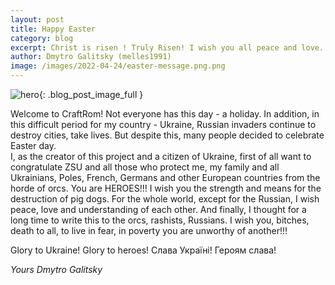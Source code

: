 ```yaml
---
layout: post
title: Happy Easter
category: blog
excerpt: Christ is risen ! Truly Risen! I wish you all peace and love. And Russian ... read for yourself below.
author: Dmytro Galitsky (melles1991)
image: /images/2022-04-24/easter-message.png.png
---
```


![hero]({{site.url}}/{{page.image}}){: .blog_post_image_full }
  
Welcome to CraftRom!
Not everyone has this day - a holiday.  In addition, in this difficult period for my country - Ukraine, Russian invaders continue to destroy cities, take lives.  But despite this, many people decided to celebrate Easter day.  
I, as the creator of this project and a citizen of Ukraine, first of all want to congratulate ZSU and all those who protect me, my family and all Ukrainians, Poles, French, Germans and other European countries from the horde of orcs.  You are HEROES!!!  I wish you the strength and means for the destruction of pig dogs. 
For the whole world, except for the Russian, I wish peace, love and understanding of each other.
And finally, I thought for a long time to write this to the orcs, rashists, Russians.
I wish you, bitches, death to all, to live in fear, in poverty you are unworthy of another!!!

Glory to Ukraine! Glory to heroes!
Слава Україні! Героям слава!

*Yours Dmytro Galitsky*